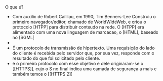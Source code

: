 O que é?

- Com auxilio de Robert Cailliau, em 1990, Tim Benners-Lee Construiu o primeiro navegador/editor, chamado de WorldWideWeb, e criou o protocolo [HTPP] para distribuir conteudo na rede. O [HTPP] era alimentado com uma nova linguagem de marcacao, o [HTML], baseado no [SGML] 
- 
- É um protocolo de transmissão de hipertexto. Uma requisição do lado do cliente é recebida pelo servidor que, por sua vez, responde com o resultado do que foi solicitado pelo cliente.
- é o primeiro protocolo com esse objetivo e dele originaram-se o [[HTTPS]], cujo o S no final indica uma camada de segurança a mais e também temos o [[HTTPS 2]]


